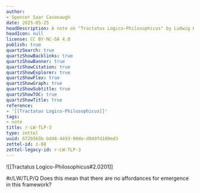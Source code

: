 ```yaml
---
author:
- Spencer Saar Cavanaugh
date: 2025-05-25
headDescription: A note on "Tractatus Logico-Philosophicus" by Ludwig Wittgenstein
headIcon: null
license: CC BY-NC-SA 4.0
publish: true
quartzSearch: true
quartzShowBacklinks: true
quartzShowBanner: true
quartzShowCitation: true
quartzShowExplorer: true
quartzShowFlex: true
quartzShowGraph: true
quartzShowSubtitle: true
quartzShowTOC: true
quartzShowTitle: true
reference:
- '[[Tractatus Logico-Philosophicus]]'
tags:
- note
title: r-LW-TLP-3
type: zettel
uuid: 672b565b-bd48-4493-90de-d049fd189ed3
zettel-id: z-88
zettel-legacy-id: r-LW-TLP-3
---
```

![[Tractatus Logico-Philosophicus#2.0201]]

#r/LW/TLP/Q Does this mean that there are no affordances for emergence in this framework?
